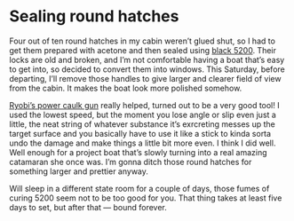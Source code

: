 # Sealing round hatches

Four out of ten round hatches in my cabin weren’t glued shut, so I had to get them prepared with acetone and then sealed using [black 5200](https://www.amazon.com/dp/B001R0GUZG).  Their locks are old and broken, and I’m not comfortable having a boat that’s easy to get into, so decided to convert them into windows.  This Saturday, before departing, I’ll remove those handles to give larger and clearer field of view from the cabin.  It makes the boat look more polished somehow.

[Ryobi’s power caulk gun](https://www.amazon.com/dp/B00P8HTC3Q) really helped, turned out to be a very good tool!  I used the lowest speed, but the moment you lose angle or slip even just a little, the neat string of whatever substance it’s exrcreting messes up the target surface and you basically have to use it like a stick to kinda sorta undo the damage and make things a little bit more even.  I think I did well.  Well enough for a project boat that’s slowly turning into a real amazing catamaran she once was.  I’m gonna ditch those round hatches for something larger and prettier anyway.

Will sleep in a different state room for a couple of days, those fumes of curing 5200 seem not to be too good for you.  That thing takes at least five days to set, but after that — bound forever.
